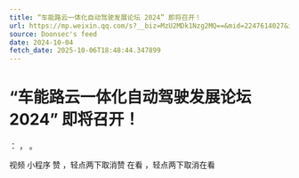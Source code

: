 ```yaml
---
title: “车能路云一体化自动驾驶发展论坛 2024” 即将召开！
url: https://mp.weixin.qq.com/s?__biz=MzU2MDk1Nzg2MQ==&mid=2247614027&idx=2&sn=16da7787052c7ed5be6a7e6ad8104ef9
source: Doonsec's feed
date: 2024-10-04
fetch_date: 2025-10-06T18:48:44.347899
---
```


# “车能路云一体化自动驾驶发展论坛 2024” 即将召开！

：
，
。

视频
小程序
赞
，轻点两下取消赞
在看
，轻点两下取消在看
